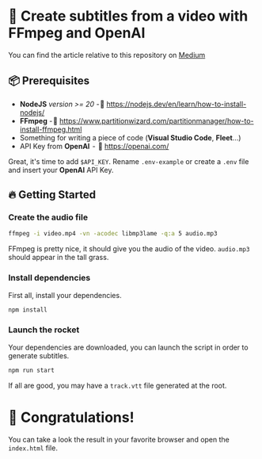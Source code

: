 # 🚀 Create subtitles from a video with FFmpeg and OpenAI

You can find the article relative to this repository on [Medium](https://)

## 📦 Prerequisites

- **NodeJS** _version >= 20_ - 🔗 https://nodejs.dev/en/learn/how-to-install-nodejs/
- **FFmpeg** - 🔗 https://www.partitionwizard.com/partitionmanager/how-to-install-ffmpeg.html
- Something for writing a piece of code (**Visual Studio Code**, **Fleet**…)
- API Key from **OpenAI**  -  🔗 https://openai.com/

Great, it's time to add `$API_KEY`. Rename `.env-example` or create a `.env` file and insert your **OpenAI** API Key.

## 🔥 Getting Started
### Create the audio file
```bash
ffmpeg -i video.mp4 -vn -acodec libmp3lame -q:a 5 audio.mp3
``````
FFmpeg is pretty nice, it should give you the audio of the video. `audio.mp3` should appear in the tall grass.

### Install dependencies
First all, install your dependencies.
```bash
npm install
``````
### Launch the rocket
Your dependencies are downloaded, you can launch the script in order to generate subtitles.

```bash
npm run start
``````
If all are good, you may have a `track.vtt` file generated at the root.

# 🎉 Congratulations!
You can take a look the result in your favorite browser and open the `index.html` file.

